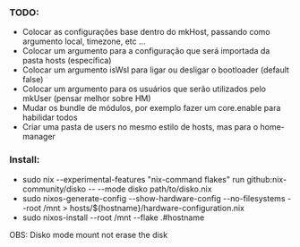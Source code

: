 ### TODO:

- Colocar as configurações base dentro do mkHost, passando como argumento local, timezone, etc ...
- Colocar um argumento para a configuração que será importada da pasta hosts (específica)
- Colocar um argumento isWsl para ligar ou desligar o bootloader (default false)
- Colocar um argumento para os usuários que serão utilizados pelo mkUser (pensar melhor sobre HM)
- Mudar os bundle de módulos, por exemplo fazer um core.enable para habilidar todos
- Criar uma pasta de users no mesmo estilo de hosts, mas para o home-manager

### Install:

- sudo nix --experimental-features "nix-command flakes" run github:nix-community/disko -- --mode disko path/to/disko.nix
- sudo nixos-generate-config --show-hardware-config --no-filesystems --root /mnt > hosts/${hostname}/hardware-configuration.nix
- sudo nixos-install --root /mnt --flake .#hostname

OBS: Disko mode mount not erase the disk
